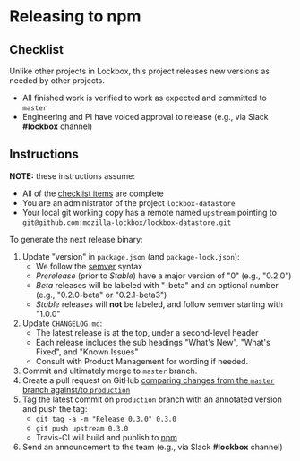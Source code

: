 # Releasing to npm

## Checklist

Unlike other projects in Lockbox, this project releases new versions as needed by other projects.

* All finished work is verified to work as expected and committed to `master`
* Engineering and PI have voiced approval to release (e.g., via Slack **#lockbox** channel)

## Instructions

**NOTE:** these instructions assume:

* All of the [checklist items](#checklist) are complete
* You are an administrator of the project `lockbox-datastore`
* Your local git working copy has a remote named `upstream` pointing to `git@github.com:mozilla-lockbox/lockbox-datastore.git`

To generate the next release binary:

1. Update "version" in `package.json` (and `package-lock.json`):
    - We follow the [semver](https://semver.org/) syntax
    - _Prerelease_ (prior to _Stable_) have a major version of "0" (e.g., "0.2.0")
    - _Beta_ releases will be labeled with "-beta" and an optional number (e.g., "0.2.0-beta" or "0.2.1-beta3")
    - _Stable_ releases will **not** be labeled, and follow semver starting with "1.0.0"
2. Update `CHANGELOG.md`:
    - The latest release is at the top, under a second-level header
    - Each release includes the sub headings "What's New", "What's Fixed", and "Known Issues"
    - Consult with Product Management for wording if needed.
3. Commit and ultimately merge to `master` branch.
4. Create a pull request on GitHub [comparing changes from the `master` branch against/to `production`][production-compare]
5. Tag the latest commit on `production` branch with an annotated version and push the tag:
    - `git tag -a -m "Release 0.3.0" 0.3.0`
    - `git push upstream 0.3.0`
    - Travis-CI will build and publish to [npm]
6. Send an announcement to the team (e.g., via Slack **#lockbox** channel)

[production-compare]: https://github.com/mozilla-lockbox/lockbox-datastore/compare/production...master
[npm]: https://npmjs.com/package/lockbox-datastore
